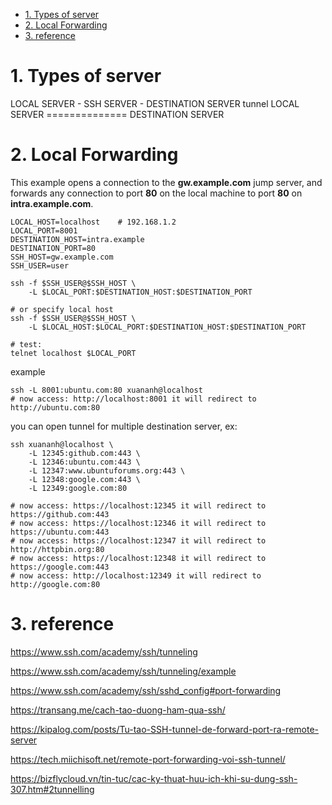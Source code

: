 - [1. Types of server](#1-types-of-server)
- [2. Local Forwarding](#2-local-forwarding)
- [3. reference](#3-reference)

# 1. Types of server

LOCAL SERVER - SSH SERVER - DESTINATION SERVER 
                tunnel
LOCAL SERVER ============== DESTINATION SERVER

# 2. Local Forwarding

This example opens a connection to the **gw.example.com** jump server, and forwards any connection to port **80** on the local machine to port **80** on **intra.example.com**.

```shell
LOCAL_HOST=localhost    # 192.168.1.2
LOCAL_PORT=8001
DESTINATION_HOST=intra.example
DESTINATION_PORT=80
SSH_HOST=gw.example.com
SSH_USER=user

ssh -f $SSH_USER@$SSH_HOST \
    -L $LOCAL_PORT:$DESTINATION_HOST:$DESTINATION_PORT

# or specify local host
ssh -f $SSH_USER@$SSH_HOST \
    -L $LOCAL_HOST:$LOCAL_PORT:$DESTINATION_HOST:$DESTINATION_PORT
    
# test:
telnet localhost $LOCAL_PORT
```

example

```shell
ssh -L 8001:ubuntu.com:80 xuananh@localhost
# now access: http://localhost:8001 it will redirect to http://ubuntu.com:80
```

you can open tunnel for multiple destination server, ex:

```shell
ssh xuananh@localhost \
    -L 12345:github.com:443 \
    -L 12346:ubuntu.com:443 \
    -L 12347:www.ubuntuforums.org:443 \
    -L 12348:google.com:443 \
    -L 12349:google.com:80

# now access: https://localhost:12345 it will redirect to https://github.com:443
# now access: https://localhost:12346 it will redirect to https://ubuntu.com:443
# now access: https://localhost:12347 it will redirect to http://httpbin.org:80
# now access: https://localhost:12348 it will redirect to https://google.com:443
# now access: http://localhost:12349 it will redirect to http://google.com:80

```

# 3. reference

https://www.ssh.com/academy/ssh/tunneling

https://www.ssh.com/academy/ssh/tunneling/example

https://www.ssh.com/academy/ssh/sshd_config#port-forwarding

https://transang.me/cach-tao-duong-ham-qua-ssh/

https://kipalog.com/posts/Tu-tao-SSH-tunnel-de-forward-port-ra-remote-server

https://tech.miichisoft.net/remote-port-forwarding-voi-ssh-tunnel/

https://bizflycloud.vn/tin-tuc/cac-ky-thuat-huu-ich-khi-su-dung-ssh-307.htm#2tunnelling